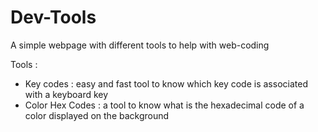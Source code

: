 # Dev-Tools
A simple webpage with different tools to help with web-coding

Tools :
  - Key codes : easy and fast tool to know which key code is associated with a keyboard key
  - Color Hex Codes : a tool to know what is the hexadecimal code of a color displayed on the background
